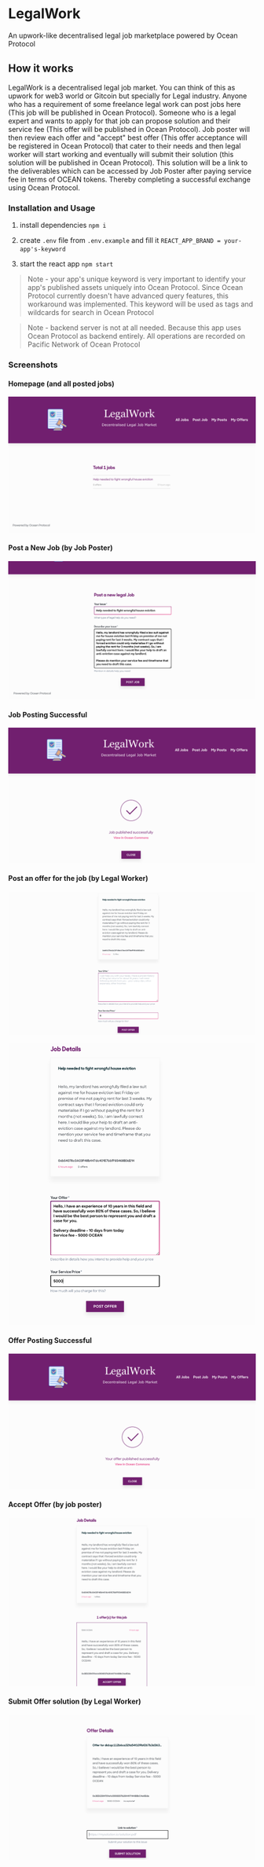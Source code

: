 # LegalWork
An upwork-like decentralised legal job marketplace powered by Ocean Protocol

## How it works

  LegalWork is a decentralised legal job market. You can think of this as upwork for web3 world or Gitcoin but specially for Legal industry. Anyone who has a requirement of some freelance legal work can post jobs here (This job will be published in Ocean Protocol). Someone who is a legal expert and wants to apply for that job can propose solution and their service fee (This offer will be published in Ocean Protocol). Job poster will then review each offer and "accept" best offer (This offer acceptance will be registered in Ocean Protocol) that cater to their needs and then legal worker will start working and eventually will submit their solution (this solution will be published in Ocean Protocol). This solution will be a link to the deliverables which can be accessed by Job Poster after paying service fee in terms of OCEAN tokens. Thereby completing a successful exchange using Ocean Protocol.


### Installation and Usage 

1. install dependencies
`npm i`

1. create `.env` file from `.env.example` and fill it
`REACT_APP_BRAND = your-app's-keyword`


1. start the react app
`npm start`

> Note - your app's unique keyword is very important to identify your app's published assets uniquely into Ocean Protocol. Since Ocean Protocol currently doesn't have advanced query features, this workaround was implemented. This keyword will be used as tags and wildcards for search in Ocean Protocol

> Note - backend server is not at all needed. Because this app uses Ocean Protocol as backend entirely. All operations are recorded on Pacific Network of Ocean Protocol


### Screenshots 

#### Homepage (and all posted jobs)

![Homepage](screenshots/homepage.png)

#### Post a New Job (by Job Poster)

![New Job](screenshots/post-job.png)

#### Job Posting Successful

![Job Post Successful](screenshots/job-publish-success.png)

#### Post an offer for the job (by Legal Worker)

![New Offer](screenshots/post-offer-placeholder.png)

![New Offer](screenshots/post-offer.png)


#### Offer Posting Successful

![Offer Posting Successful](screenshots/offer-publish-success.png)

#### Accept Offer (by job poster)

![Accept Offer](screenshots/job-accept-offer.png)

#### Submit Offer solution (by Legal Worker)

![Submit solution](screenshots/offer-submit-solution.png)
